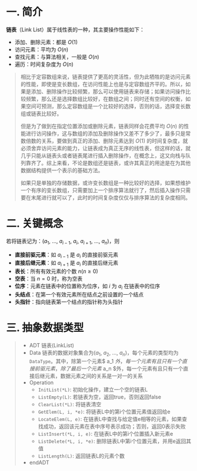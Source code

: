 # 一. 简介

**链表**（Link List）属于线性表的一种，其主要操作性能如下：

- 添加、删除元素：都是 $O(1)$
- 访问元素：平均为 $O(n)$
- 查找元素：与算法相关，一般是 $O(n)$
- 遍历：时间复杂度为 $O(n)$

> 相比于定容数组来说，链表提供了更高的灵活性，但为此牺牲的是访问元素的性能，即使是变长数组，在访问性能上也是与定容数组齐平的。所以，如果是添加、删除操作比较频繁，那么可以使用链表来存储；如果访问操作比较频繁，那么还是选择数组比较好，在数组之间；同时还有空间的权衡，如果空间可预测，那么定容数组是一个比较好的选择，否则的话，选择变长数组或链表比较好。
>
> 但是为了做到在指定位置添加或删除元素，链表同样会花费平均 $O(n)$ 的性能进行访问操作，这与数组的添加及删除操作又差不了多少了，最多只是常数倍数的关系，要做到真正的添加、删除元素达到 $O(1)$ 的时间复杂度，就必须舍弃访问元素的能力，让链表成为真正无序的线性表，但这样的话，就几乎只能从链表头或者链表尾进行插入删除操作，在概念上，这又向栈与队列靠齐了。综上来看，不论是数组还是链表，或许其真正的用途是在为其他数据结构提供一个表示的基础方法。
>
> 如果只是单独的存储数据，或许变长数组是一种比较好的选择，如果想维护一个有序的变长数组，只需要加上一个排序算法就行了，然后插入操作只需要在末尾进行就可以了，此时的时间复杂度仅仅与排序算法的复杂度相同。



# 二. 关键概念

若将链表记为：$(a_1,\ \dots,\ a_{i-1},\ a_i,\ a_{i+1},\ \dots,\ a_n)$，则

- **直接前驱元素**：如 $a_{i-1}$ 是 $a_i$ 的直接前驱元素
- **直接后继元素**：如 $a_{i+1}$ 是 $a_i$ 的直接后继元素
- **表长**：所有有效元素的个数 $n(n\geqslant 0)$
- **空表**：当 $n=0$ 时，称为空表
- **位序**：元素在链表中的位置称为位序，如 $i$ 为 $a_i$ 在链表中的位序
- **头结点**：在第一个有效元素所在结点之前设置的一个结点
- **头指针**：指向链表第一个结点的指针称为头指针



# 三. 抽象数据类型

> - ADT 链表(LinkList)
> - Data
>   链表的数据对象集合为$(a_1,\ a_2,\ \dots,\ a_n)$，每个元素的类型均为`DataType`。其中，除第一个元素$ a_1 $外，每一个元素有且只有一个直接前驱元素，除了最后一个元素$ a_n $外，每一个元素有且只有一个直接后继元素，数据元素之间的关系是一对一的关系
>  - Operation
>    - `InitList(*L)`: 初始化操作，建立一个空的链表L
>    - `ListEmpty(L)`: 若链表为空，返回true，否则返回false
>    - `ClearList(*L)`: 将链表清空
>    - `GetElem(L, i, *e)`: 将链表L中的第i个位置元素值返回给e
>    - `LocateElem(L, e)`: 在链表L中查找与给定值e相等的元素，如果查找成功，返回该元素在表中序号表示成功；否则，返回0表示失败
>    - `ListInsert(*L, i, e)`: 在链表L中的第i个位置插入新元素e
>    - `ListDelete(*L, i, *e)`: 删除链表L中第i个位置元素，并用e返回其值
>    - `ListLength(L)`: 返回链表L的元素个数
> - endADT